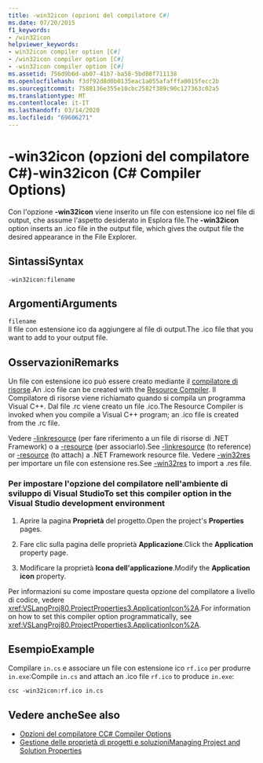 ```yaml
---
title: -win32icon (opzioni del compilatore C#)
ms.date: 07/20/2015
f1_keywords:
- /win32icon
helpviewer_keywords:
- win32icon compiler option [C#]
- /win32icon compiler option [C#]
- -win32icon compiler option [C#]
ms.assetid: 756d9b6d-ab07-41b7-ba58-5bd88f711138
ms.openlocfilehash: f3df92d8d0b0135eac1a055afafffa0015fecc2b
ms.sourcegitcommit: 7588136e355e10cbc2582f389c90c127363c02a5
ms.translationtype: MT
ms.contentlocale: it-IT
ms.lasthandoff: 03/14/2020
ms.locfileid: "69606271"
---
```

# <a name="-win32icon-c-compiler-options"></a><span data-ttu-id="4c436-102">-win32icon (opzioni del compilatore C#)</span><span class="sxs-lookup"><span data-stu-id="4c436-102">-win32icon (C# Compiler Options)</span></span>
<span data-ttu-id="4c436-103">Con l'opzione **-win32icon** viene inserito un file con estensione ico nel file di output, che assume l'aspetto desiderato in Esplora file.</span><span class="sxs-lookup"><span data-stu-id="4c436-103">The **-win32icon** option inserts an .ico file in the output file, which gives the output file the desired appearance in the File Explorer.</span></span>  
  
## <a name="syntax"></a><span data-ttu-id="4c436-104">Sintassi</span><span class="sxs-lookup"><span data-stu-id="4c436-104">Syntax</span></span>  
  
```console  
-win32icon:filename  
```  
  
## <a name="arguments"></a><span data-ttu-id="4c436-105">Argomenti</span><span class="sxs-lookup"><span data-stu-id="4c436-105">Arguments</span></span>  
 `filename`  
 <span data-ttu-id="4c436-106">Il file con estensione ico da aggiungere al file di output.</span><span class="sxs-lookup"><span data-stu-id="4c436-106">The .ico file that you want to add to your output file.</span></span>  
  
## <a name="remarks"></a><span data-ttu-id="4c436-107">Osservazioni</span><span class="sxs-lookup"><span data-stu-id="4c436-107">Remarks</span></span>  
 <span data-ttu-id="4c436-108">Un file con estensione ico può essere creato mediante il [compilatore di risorse](/windows/desktop/menurc/resource-compiler).</span><span class="sxs-lookup"><span data-stu-id="4c436-108">An .ico file can be created with the [Resource Compiler](/windows/desktop/menurc/resource-compiler).</span></span> <span data-ttu-id="4c436-109">Il Compilatore di risorse viene richiamato quando si compila un programma Visual C++. Dal file .rc viene creato un file .ico.</span><span class="sxs-lookup"><span data-stu-id="4c436-109">The Resource Compiler is invoked when you compile a Visual C++ program; an .ico file is created from the .rc file.</span></span>  
  
 <span data-ttu-id="4c436-110">Vedere [-linkresource](./linkresource-compiler-option.md) (per fare riferimento a un file di risorse di .NET Framework) o a [-resource](./resource-compiler-option.md) (per associarlo).</span><span class="sxs-lookup"><span data-stu-id="4c436-110">See [-linkresource](./linkresource-compiler-option.md) (to reference) or [-resource](./resource-compiler-option.md) (to attach) a .NET Framework resource file.</span></span> <span data-ttu-id="4c436-111">Vedere [-win32res](./win32res-compiler-option.md) per importare un file con estensione res.</span><span class="sxs-lookup"><span data-stu-id="4c436-111">See [-win32res](./win32res-compiler-option.md) to import a .res file.</span></span>  
  
### <a name="to-set-this-compiler-option-in-the-visual-studio-development-environment"></a><span data-ttu-id="4c436-112">Per impostare l'opzione del compilatore nell'ambiente di sviluppo di Visual Studio</span><span class="sxs-lookup"><span data-stu-id="4c436-112">To set this compiler option in the Visual Studio development environment</span></span>  
  
1. <span data-ttu-id="4c436-113">Aprire la pagina **Proprietà** del progetto.</span><span class="sxs-lookup"><span data-stu-id="4c436-113">Open the project's **Properties** pages.</span></span>  
  
2. <span data-ttu-id="4c436-114">Fare clic sulla pagina delle proprietà **Applicazione**.</span><span class="sxs-lookup"><span data-stu-id="4c436-114">Click the **Application** property page.</span></span>  
  
3. <span data-ttu-id="4c436-115">Modificare la proprietà **Icona dell'applicazione**.</span><span class="sxs-lookup"><span data-stu-id="4c436-115">Modify the **Application icon** property.</span></span>  
  
 <span data-ttu-id="4c436-116">Per informazioni su come impostare questa opzione del compilatore a livello di codice, vedere <xref:VSLangProj80.ProjectProperties3.ApplicationIcon%2A>.</span><span class="sxs-lookup"><span data-stu-id="4c436-116">For information on how to set this compiler option programmatically, see <xref:VSLangProj80.ProjectProperties3.ApplicationIcon%2A>.</span></span>  
  
## <a name="example"></a><span data-ttu-id="4c436-117">Esempio</span><span class="sxs-lookup"><span data-stu-id="4c436-117">Example</span></span>  
 <span data-ttu-id="4c436-118">Compilare `in.cs` e associare un file con estensione ico `rf.ico` per produrre `in.exe`:</span><span class="sxs-lookup"><span data-stu-id="4c436-118">Compile `in.cs` and attach an .ico file `rf.ico` to produce `in.exe`:</span></span>  
  
```console  
csc -win32icon:rf.ico in.cs  
```  
  
## <a name="see-also"></a><span data-ttu-id="4c436-119">Vedere anche</span><span class="sxs-lookup"><span data-stu-id="4c436-119">See also</span></span>

- [<span data-ttu-id="4c436-120">Opzioni del compilatore C</span><span class="sxs-lookup"><span data-stu-id="4c436-120">C# Compiler Options</span></span>](./index.md)
- [<span data-ttu-id="4c436-121">Gestione delle proprietà di progetti e soluzioni</span><span class="sxs-lookup"><span data-stu-id="4c436-121">Managing Project and Solution Properties</span></span>](/visualstudio/ide/managing-project-and-solution-properties)
